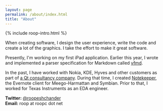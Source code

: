 ```yaml
---
layout: page
permalink: /about/index.html
title: "About"
---
```


<aside class="roop-intro">
<p>{% include roop-intro.html %}</p>
</aside>

When creating software, I design the user experience,
write the code and create a lot of the graphics. I take the
effort to make it great software.

Presently, I'm working on my first iPad application. Earlier this year,
I wrote and implemented a parser specification for Markdown called
[vfmd][].

In the past, I have worked with Nokia, KDE, Hyves and other customers
as part of [a Qt consultancy company]. During that time, I created
[Notekeeper][], the Evernote client for Meego-Harmattan and Symbian.
Prior to that, I worked for Texas Instruments as an EDA engineer.

[vfmd]: http://vfmd.github.io/ "vfmd: Markdown with a spec"
[Notekeeper]: http://www.notekeeperapp.com/n9 "Notekeeper for N9"
[a Qt consultancy company]: http://www.forwardbias.in/ "ForwardBias Technologies"

**Twitter:** [@roopeshchander](http://twitter.com/roopeshchander)<br />
**Email:** roop at roopc dot net
